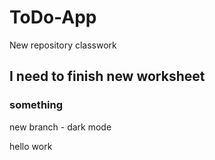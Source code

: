 # ToDo-App
New repository classwork

## I need to finish new worksheet
### something

new branch - dark mode

hello work